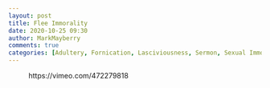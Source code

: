 ```yaml
---
layout: post
title: Flee Immorality
date: 2020-10-25 09:30
author: MarkMayberry
comments: true
categories: [Adultery, Fornication, Lasciviousness, Sermon, Sexual Immorality, Uncleanness, Works of the Flesh]
---
```

<!-- wp:core-embed/vimeo {"url":"https://vimeo.com/472279818","type":"video","providerNameSlug":"vimeo","className":"wp-embed-aspect-4-3 wp-has-aspect-ratio"} -->
<figure class="wp-block-embed-vimeo wp-block-embed is-type-video is-provider-vimeo wp-embed-aspect-4-3 wp-has-aspect-ratio"><div class="wp-block-embed__wrapper">
https://vimeo.com/472279818
</div></figure>
<!-- /wp:core-embed/vimeo -->
